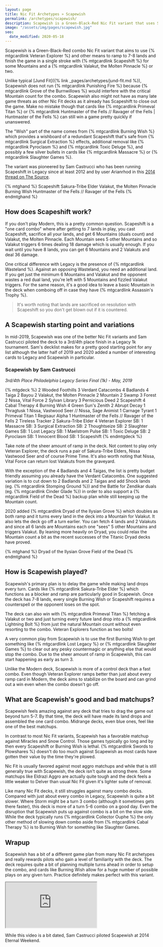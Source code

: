 ```yaml
---
layout: page
title: Nic Fit Archetypes » Scapewish
permalink: /archetypes/scapewish/
description: Scapewish is a Green-Black-Red Nic Fit variant that uses Scapeshift for a combo kill. Read more about how the deck works, get deck lists, and learn to play this Nic Fit archetype.
image: "/assets/img/pages/scapewish.jpg"
seo:
  date_modified: 2020-05-18
---
```


Scapewish is a Green-Black-Red combo Nic Fit variant that aims to use {% mtgcardlink Veteran Explorer %}
and other means to ramp to 7-8 lands and finish the game in a single stroke with {% mtgcardlink Scapeshift %}
for some Mountains and a {% mtgcardlink Valakut, the Molten Pinnacle %} or two.

Unlike typical [Jund Fit]({% link _pages/archetypes/jund-fit.md %}), Scapewish does not run {% mtgcardlink Punishing Fire %}
because {% mtgcardlink Grove of the Burnwillows %} would interfere with the critical Mountain count for the combo.
Scapewish also might not have as many late game threats as other Nic Fit decks as it already has Scapeshift to close out the game.
Make no mistake though that cards like {% mtgcardlink Primeval Titan %}
or {% mtgcardlink Huntmaster of the Fells // Ravager of the Fells | Huntmaster of the Fells %}
can still win a game pretty quickly if unanswered.

The "Wish" part of the name comes from {% mtgcardlink Burning Wish %}
which provides a wishboard of a redundant Scapeshift that's safe from {% mtgcardlink Surgical Extraction %} effects,
additional removal like {% mtgcardlink Pyroclasm %} and {% mtgcardlink Toxic Deluge %},
and possibly a few silver bullets in cards like {% mtgcardlink Massacre %} or {% mtgcardlink Slaughter Games %}.

The variant was pioneered by Sam Castrucci who has been running Scapeshift in Legacy since at least 2012
and by user Arianrhod in this [2014 thread on The Source](http://www.mtgthesource.com/forums/showthread.php?28548-Primer-Deck-Nic-Fit).

{% mtghand %}
Scapeshift
Sakura-Tribe Elder
Valakut, the Molten Pinnacle
Burning Wish
Huntmaster of the Fells // Ravager of the Fells
{% endmtghand %}


## How does Scapeshift work?

If you don't play Modern, this is a pretty common question.
Scapeshift is a "one card combo" where after getting to 7 lands in play,
you cast Scapeshift, sacrifice all your lands,
and get 6 Mountains (duals count) and Valakut, the Molten Pinnacle.
Each Mountain sees 5 other Mountains and so Valakut triggers 6 times dealing 18 damage which is usually enough.
If you wait until you have 8 lands, you can get 6 Mountains and 2 Valakuts and deal 36 damage.

One critical difference with Legacy is the presence of {% mtgcardlink Wasteland %}.
Against an opposing Wasteland, you need an additional land.
If you get just the minimum 6 Mountains and Valakut and the opponent wastes a red dual land,
you're left with 5 Mountains and fizzled Valakut triggers.
For the same reason, it's a good idea to leave a basic Mountain in the deck when comboing off
in case they have {% mtgcardlink Assassin's Trophy %}.

> It's worth noting that lands are sacrificed on resolution with Scapeshift
> so you don't get blown out if it is countered.


## A Scapewish starting point and variations

In mid-2019, Scapewish was one of the better Nic Fit variants
and Sam Castrucci piloted the deck to a 3rd/4th place finish in a Legacy 1k tournament.
Sam's decklist makes for a pretty good starting point for any list
although the latter half of 2019 and 2020 added a number of interesting cards to Legacy
and Scapewish in particular.


### Scapewish by Sam Castrucci

*3rd/4th Place Philadelphia Legacy Series Final (1k) - May, 2019*

{% mtgdeck %}
2 Wooded Foothills
3 Verdant Catacombs
4 Badlands
4 Taiga
2 Bayou
2 Valakut, the Molten Pinnacle
2 Mountain
2 Swamp
3 Forest
2 Nissa, Vital Force
2 Sylvan Library
3 Pernicious Deed
2 Scapeshift
4 Cabal Therapy
4 Burning Wish
4 Green Sun's Zenith
2 Abrupt Decay
1 Thragtusk
1 Nissa, Vastwood Seer // Nissa, Sage Animist
1 Carnage Tyrant
1 Primeval Titan
1 Regisaur Alpha
1 Huntmaster of the Fells // Ravager of the Fells
2 Tireless Tracker
2 Sakura-Tribe Elder
4 Veteran Explorer
SB: 1 Massacre
SB: 3 Surgical Extraction
SB: 2 Thoughtseize
SB: 2 Slaughter Games
SB: 1 Lost Legacy
SB: 1 Maelstrom Pulse
SB: 1 Toxic Deluge
SB: 2 Pyroclasm
SB: 1 Innocent Blood
SB: 1 Scapeshift
{% endmtgdeck %}

Take note of the sheer amount of ramp in the deck.
Not content to play only Veteran Explorer, the deck runs a pair of Sakura-Tribe Elders,
Nissa Vastwood Seer and of course Prime Time.
It's also worth noting that Nissa, Vital Force can return lost Valakuts from the graveyard.

With the exception of the 4 Badlands and 4 Taigas, the list is pretty budget friendly assuming you already have the Verdant Catacombs.
One suggested variation is to cut down to 2 Badlands and 2 Taigas and add Shock lands (eg. {% mtgcardlink Stomping Ground %})
and the Battle for Zendikar duals (eg. {% mtgcardlink Cinder Glade %})
in order to also support a {% mtgcardlink Field of the Dead %} backup plan while still keeping up the Mountain count.

2020 added {% mtgcardlink Dryad of the Ilysian Grove %} which doubles as both ramp
and it turns every land in the deck into a Mountain for Valakut.
It also lets the deck go off a turn earlier.
You can fetch 4 lands and 2 Valakuts and since all 6 lands are Mountains each one "sees" 5 other Mountains and triggers Valakut.
By leaning more heavily on Dryad, you could relax the Mountain count a bit as the recent successes of the Titanic Dryad decks have proved.

{% mtghand %}
Dryad of the Ilysian Grove
Field of the Dead
{% endmtghand %}


## How is Scapewish played?

Scapewish's primary plan is to delay the game while making land drops every turn.
Cards like {% mtgcardlink Sakura-Tribe Elder %} which functions as a blocker and ramp are particularly good in Scapewish.
Once the deck has 7-8 lands, every single Burning Wish or Scapeshift requires a counterspell or the opponent loses on the spot.

The deck can also win with {% mtgcardlink Primeval Titan %} fetching a Valakut or two
and just turning every future land drop into a {% mtgcardlink Lightning Bolt %}
from just the natural Mountain count without even resorting to the combo.
Veteran Explorers function as two bolts!

A very common play from Scapewish is to use the first Burning Wish
to get something like {% mtgcardlink Lost Legacy %} or {% mtgcardlink Slaughter Games %} to clear out any pesky countermagic
or anything else that would stop the combo.
Due to the sheer amount of ramp in Scapewish, this can start happening as early as turn 3.

Unlike the Modern deck, Scapewish is more of a control deck than a fast combo.
Even though Veteran Explorer ramps better than just about every ramp card in Modern,
the deck aims to stabilize on the board and can grind out a win even when the combo doesn't go off.


## What are Scapewish's good and bad matchups?

Scapewish feels amazing against any deck that tries to drag the game out beyond turn 5-7.
By that time, the deck will have made its land drops and assembled the one card combo.
Midrange decks, even blue ones, feel like one of the best matchups.

In contrast to most Nic Fit variants, Scapewish has a favorable matchup against Miracles and Snow Control.
Those games typically go long and by then every Scapeshift or Burning Wish is lethal.
{% mtgcardlink Swords to Plowshares %} doesn't do too much against Scapewish
as most cards have gotten their value by the time they're plowed.

Nic Fit is usually favored against most aggro matchups and while that is still generally true with Scapewish,
the deck isn't quite as strong there. Some matchups like Eldrazi Aggro are actually quite tough
and the deck feels a little weaker to Delver than usual Nic Fit given it's lighter suite of removal.

Like many Nic Fit decks, it still struggles against many combo decks.
Compared with just about every combo in Legacy, Scapewish is quite a bit slower.
Where Storm might be a turn 3 combo (although it sometimes gets there faster),
this deck is more of a turn 5-6 combo on a good day.
Even the disruption that Scapewish puts up against combo is a bit on the slow side.
While the deck typically runs {% mtgcardlink Collector Ouphe %}
the only other method of slowing down combo aside from {% mtgcardlink Cabal Therapy %}
is to Burning Wish for something like Slaughter Games.


## Wrapup

Scapewish has a bit of a different game plan from many Nic Fit archetypes
and really rewards pilots who gain a level of familiarity with the deck.
The deck requires quite a bit of planning multiple turns ahead in order to setup the combo,
and cards like Burning Wish allow for a huge number of possible plays on any given turn.
Practice definitely makes perfect with this variant.

<div class="embed-responsive embed-responsive-16by9">
  <iframe class="embed-responsive-item" src="https://www.youtube.com/embed/kz1XWtShGMU" allow="accelerometer; autoplay; encrypted-media; gyroscope; picture-in-picture" allowfullscreen></iframe>
</div>
<p class="text-center small mt-2">While this video is a bit dated, Sam Castrucci piloted Scapewish at 2014 Eternal Weekend.</p>
